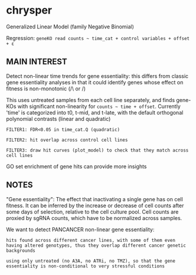 # chrysper

Generalized Linear Model (family Negative Binomial)

Regression: 
`geneKO read counts ~ time_cat + control variables + offset + ε`


MAIN INTEREST
-------------

Detect non-linear time trends for gene essentiality: this differs from classic gene essentiality analyses in that it could identify genes whose effect on fitness is non-monotonic (/\ or \/)

This uses untreated samples from each cell line separately, and finds gene-KOs with significant non-linearity for `counts ~ time + offset`. Currently 'time' is categorized into t0, t-mid, and t-late, with the default orthogonal polynomial contrasts (linear and quadratic)

	FILTER1: FDR<0.05 in time_cat.Q (quadratic)

	FILTER2: hit overlap across control cell lines

	FILTER3: draw hit curves (plot_model) to check that they match across cell lines

GO set enrichment of gene hits can provide more insights


NOTES
-----

"Gene essentiality": The effect that inactivating a single gene has on cell fitness. It can be inferred by the increase or decrease of cell counts after some days of selection, relative to the cell culture pool. Cell counts are proxied by sgRNA counts, which have to be normalized across samples.


We want to detect PANCANCER non-linear gene essentiality:

	hits found across different cancer lines, with some of them even having altered genotypes, thus they overlap different cancer genetic backgrounds
	
	using only untreated (no A3A, no ATRi, no TMZ), so that the gene essentiality is non-conditional to very stressful conditions
